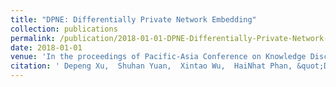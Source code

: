 ```yaml
---
title: "DPNE: Differentially Private Network Embedding"
collection: publications
permalink: /publication/2018-01-01-DPNE-Differentially-Private-Network-Embedding
date: 2018-01-01
venue: 'In the proceedings of Pacific-Asia Conference on Knowledge Discovery and Data Mining'
citation: ' Depeng Xu,  Shuhan Yuan,  Xintao Wu,  HaiNhat Phan, &quot;DPNE: Differentially Private Network Embedding.&quot; In the proceedings of Pacific-Asia Conference on Knowledge Discovery and Data Mining, 2018.'
---
```

<!-- Use [Google Scholar](https://scholar.google.com/scholar?q=DPNE:+Differentially+Private+Network+Embedding){:target="_blank"} for full citation -->